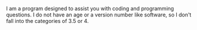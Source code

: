 I am a program designed to assist you with coding and programming questions. I do not have an age or a version number like software, so I don't fall into the categories of 3.5 or 4.